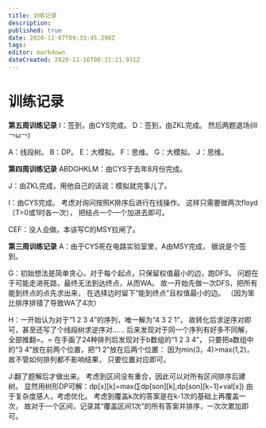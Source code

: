 ```yaml
---
title: 训练记录
description: 
published: true
date: 2020-12-07T09:33:45.290Z
tags: 
editor: markdown
dateCreated: 2020-11-16T08:31:21.931Z
---
```


# 训练记录
**第五周训练记录**
I：签到，由CYS完成。
D：签到，由ZKL完成。
然后两题退场(lll￢ω￢)

A：线段树。
B：DP。
E：大模拟。
F：思维。
G：大模拟。
J：思维。


**第四周训练记录**
ABDGHKLM：由CYS于去年8月份完成。

J：由ZKL完成，用他自己的话说：模拟就完事儿了。

I：由CYS完成。
   考虑对询问按照K排序后进行在线操作。
   这样只需要做两次floyd（T=0或1时各一次），
   把结点一个一个加进去即可。

CEF：没人会做。本该写C的MSY拉闸了。



**第三周训练记录**
A：由于CYS死在电路实验室里，A由MSY完成，
   据说是个签到。

G：初始想法是简单贪心，对于每个起点，只保留权值最小的边，跑DFS。
   问题在于可能走进死路，最终无法到达终点，从而WA。
   故一开始先做一次DFS，把所有能到终点的点先求出来，
   在选择边时留下“能到终点”且权值最小的边。
   （因为笨比排序排错了导致WA了4次）

H：一开始认为对于“1 2 3 4”的序列，唯一解为“4 3 2 1”，
   故转化后求逆序对即可，甚至还写了个线段树求逆序对......
   后来发现对于同一个序列有好多不同解，全部推翻=。=
   在手画了24种排列后发现对于b数组的“1 2 3 4”，
   只要把a数组中的“3 4”放在前两个位置，把“1 2”放在后两个位置：
   因为min(3，4)>max(1,2)，故不管如何排列都不影响结果，
   只要位置对应即可。
   
J:翻了题解后才做出来。
  考虑到区间没有重合，因此可以对所有区间排序后建树。
  显然用树形DP可解：dp[x][k]=max(∑dp[son][k],dp[son][k−1]+val[x])
  由于复杂度感人，考虑优化。
  考虑到覆盖k次的答案是在k-1次的基础上再覆盖一次，
  故对于一个区间，记录其“覆盖区间1次”的所有答案并排序，一次次累加即可。
   